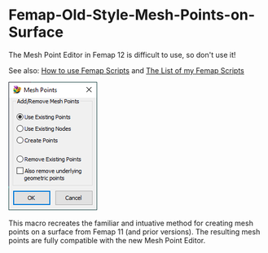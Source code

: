 # Femap-Old-Style-Mesh-Points-on-Surface
The Mesh Point Editor in Femap 12 is difficult to use, so don't use it!

See also: [How to use Femap Scripts](https://github.com/aaronjasso/How_to_use_Femap_Scripts) and [The List of my Femap Scripts](https://github.com/aaronjasso/My-Femap-Scripts)

![Mesh Points on Surface User Interface Window](MeshPointsOnSurface.png)

This macro recreates the familiar and intuative method for creating mesh points on a surface from Femap 11 (and prior versions). The resulting mesh points are fully compatible with the new Mesh Point Editor.

